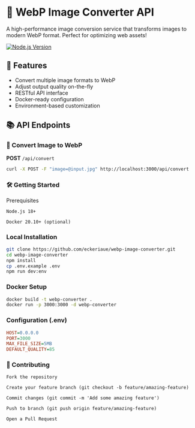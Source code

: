 # 🌄 WebP Image Converter API

A high-performance image conversion service that transforms images to modern WebP format. Perfect for optimizing web assets!

[![Node.js Version](https://img.shields.io/badge/node-%3E%3D18.0.0-brightgreen)](https://nodejs.org/)

## 🚀 Features
- Convert multiple image formats to WebP
- Adjust output quality on-the-fly
- RESTful API interface
- Docker-ready configuration
- Environment-based customization

## 📚 API Endpoints

### 🔄 Convert Image to WebP
**POST** `/api/convert`
```bash
curl -X POST -F "image=@input.jpg" http://localhost:3000/api/convert
```
### 🛠️ Getting Started
Prerequisites

    Node.js 18+

    Docker 20.10+ (optional)

### Local Installation
```bash
git clone https://github.com/eckeriaue/webp-image-converter.git
cd webp-image-converter
npm install
cp .env.example .env
npm run dev:env
```

### Docker Setup
```bash
docker build -t webp-converter .
docker run -p 3000:3000 -d webp-converter
```

### Configuration (.env)
```ini
HOST=0.0.0.0
PORT=3000
MAX_FILE_SIZE=5MB
DEFAULT_QUALITY=85
```

### 🤝 Contributing

    Fork the repository

    Create your feature branch (git checkout -b feature/amazing-feature)

    Commit changes (git commit -m 'Add some amazing feature')

    Push to branch (git push origin feature/amazing-feature)

    Open a Pull Request